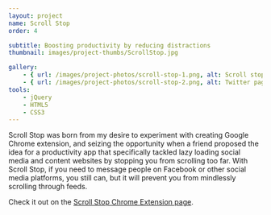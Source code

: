 ```yaml
---
layout: project
name: Scroll Stop
order: 4

subtitle: Boosting productivity by reducing distractions
thumbnail: images/project-thumbs/ScrollStop.jpg

gallery:
    - { url: /images/project-photos/scroll-stop-1.png, alt: Scroll stop page with settings }
    - { url: /images/project-photos/scroll-stop-2.png, alt: Twitter page with Scroll Stop active, showing it will stop scrolling  }
tools:
    - jQuery
    - HTML5
    - CSS3
---
```


Scroll Stop was born from my desire to experiment with creating Google Chrome extension, and seizing the opportunity when a friend proposed the idea for a productivity app that specifically tackled lazy loading social media and content websites by stopping you from scrolling too far. With Scroll Stop, if you need to message people on Facebook or other social media platforms, you still can, but it will prevent you from mindlessly scrolling through feeds.

Check it out on the <a href="https://chrome.google.com/webstore/detail/scroll-stop/hjaclffbikdneicnleajghmppjdnnohl">Scroll Stop Chrome Extension page</a>.
